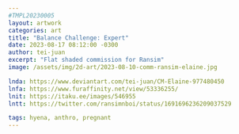 ```yaml
---
#TMPL20230005
layout: artwork
categories: art
title: "Balance Challenge: Expert"
date: 2023-08-17 08:12:00 -0300
author: tei-juan
excerpt: "Flat shaded commission for Ransim"
image: /assets/img/2d-art/2023-08-10-comm-ransim-elaine.jpg

lnda: https://www.deviantart.com/tei-juan/CM-Elaine-977480450
lnfa: https://www.furaffinity.net/view/53336255/
lnit: https://itaku.ee/images/546955
lntt: https://twitter.com/ransimnboi/status/1691696236209037529

tags: hyena, anthro, pregnant
---
```

